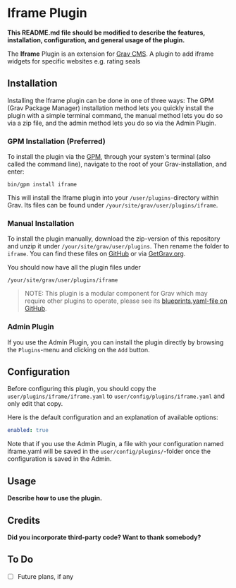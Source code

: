# Iframe Plugin

**This README.md file should be modified to describe the features, installation, configuration, and general usage of the plugin.**

The **Iframe** Plugin is an extension for [Grav CMS](http://github.com/getgrav/grav). A plugin to add iframe widgets for specific websites e.g. rating seals

## Installation

Installing the Iframe plugin can be done in one of three ways: The GPM (Grav Package Manager) installation method lets you quickly install the plugin with a simple terminal command, the manual method lets you do so via a zip file, and the admin method lets you do so via the Admin Plugin.

### GPM Installation (Preferred)

To install the plugin via the [GPM](http://learn.getgrav.org/advanced/grav-gpm), through your system's terminal (also called the command line), navigate to the root of your Grav-installation, and enter:

    bin/gpm install iframe

This will install the Iframe plugin into your `/user/plugins`-directory within Grav. Its files can be found under `/your/site/grav/user/plugins/iframe`.

### Manual Installation

To install the plugin manually, download the zip-version of this repository and unzip it under `/your/site/grav/user/plugins`. Then rename the folder to `iframe`. You can find these files on [GitHub](https://github.com/nico-hood/grav-plugin-iframe) or via [GetGrav.org](http://getgrav.org/downloads/plugins#extras).

You should now have all the plugin files under

    /your/site/grav/user/plugins/iframe
	
> NOTE: This plugin is a modular component for Grav which may require other plugins to operate, please see its [blueprints.yaml-file on GitHub](https://github.com/nico-hood/grav-plugin-iframe/blob/master/blueprints.yaml).

### Admin Plugin

If you use the Admin Plugin, you can install the plugin directly by browsing the `Plugins`-menu and clicking on the `Add` button.

## Configuration

Before configuring this plugin, you should copy the `user/plugins/iframe/iframe.yaml` to `user/config/plugins/iframe.yaml` and only edit that copy.

Here is the default configuration and an explanation of available options:

```yaml
enabled: true
```

Note that if you use the Admin Plugin, a file with your configuration named iframe.yaml will be saved in the `user/config/plugins/`-folder once the configuration is saved in the Admin.

## Usage

**Describe how to use the plugin.**

## Credits

**Did you incorporate third-party code? Want to thank somebody?**

## To Do

- [ ] Future plans, if any

